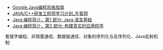 * [Google Java编程风格指南](http://www.hawstein.com/posts/google-java-style.html)
* [JAVA/C++研发工程师学习计划_牛客网](http://www.nowcoder.com/plan/2016-springintern)  
* [Java 编程简介，第1 部分: Java 语言基础](http://www.ibm.com/developerworks/cn/java/j-introtojava1/)
* [Java 编程简介，第2 部分: 构建真实的应用程序](http://www.ibm.com/developerworks/cn/java/j-introtojava2/)   

套接字编程、非阻塞通信、数据报通信、对象的序列化与反序列化、Java反射机制


